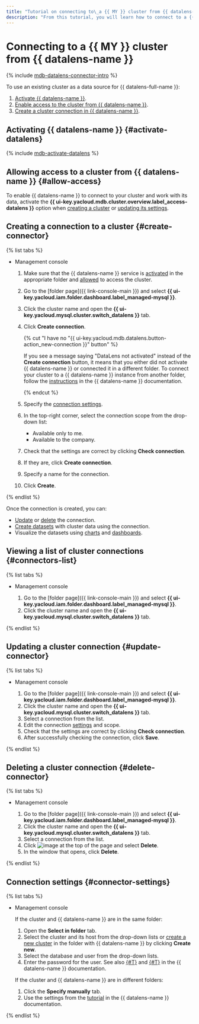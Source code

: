 ```yaml
---
title: "Tutorial on connecting to\_a {{ MY }} cluster from {{ datalens-name }}"
description: "From this tutorial, you will learn how to connect to a {{ MY }} cluster from {{ datalens-name }}."
---
```


# Connecting to a {{ MY }} cluster from {{ datalens-name }}

{% include [mdb-datalens-connector-intro](../../_includes/mdb/datalens-connector-intro.md) %}

To use an existing cluster as a data source for {{ datalens-full-name }}:
1. [Activate {{ datalens-name }}](#activate-datalens).
1. [Enable access to the cluster from {{ datalens-name }}](#allow-access).
1. [Create a cluster connection in {{ datalens-name }}](#create-connector).

## Activating {{ datalens-name }} {#activate-datalens}

{% include [mdb-activate-datalens](../../_includes/mdb/datalens-activate.md) %}

## Allowing access to a cluster from {{ datalens-name }} {#allow-access}

To enable {{ datalens-name }} to connect to your cluster and work with its data, activate the **{{ ui-key.yacloud.mdb.cluster.overview.label_access-datalens }}** option when [creating a cluster](cluster-create.md) or [updating its settings](update.md#change-additional-settings).

## Creating a connection to a cluster {#create-connector}

{% list tabs %}

- Management console

   1. Make sure that the {{ datalens-name }} service is [activated](#activate-datalens) in the appropriate folder and [allowed](#allow-access) to access the cluster.
   1. Go to the [folder page]({{ link-console-main }}) and select **{{ ui-key.yacloud.iam.folder.dashboard.label_managed-mysql }}**.
   1. Click the cluster name and open the **{{ ui-key.yacloud.mysql.cluster.switch_datalens }}** tab.
   1. Click **Create connection**.

      {% cut "I have no "{{ ui-key.yacloud.mdb.datalens.button-action_new-connection }}" button" %}

      If you see a message saying "DataLens not activated" instead of the **Create connection** button, it means that you either did not activate {{ datalens-name }} or connected it in a different folder. To connect your cluster to a {{ datalens-name }} instance from another folder, follow the [instructions](../../datalens/operations/connection/create-mysql.md) in the {{ datalens-name }} documentation.

      {% endcut %}

   1. Specify the [connection settings](#connector-settings).
   1. In the top-right corner, select the connection scope from the drop-down list:
      * Available only to me.
      * Available to the company.
   1. Check that the settings are correct by clicking **Check connection**.
   1. If they are, click **Create connection**.
   1. Specify a name for the connection.
   1. Click **Create**.

{% endlist %}

Once the connection is created, you can:
* [Update](#update-connector) or [delete](#delete-connector) the connection.
* [Create datasets](../../datalens/concepts/dataset/index.md) with cluster data using the connection.
* Visualize the datasets using [charts](../../datalens/concepts/chart/index.md) and [dashboards](../../datalens/concepts/dashboard.md).

## Viewing a list of cluster connections {#connectors-list}

{% list tabs %}

- Management console

   1. Go to the [folder page]({{ link-console-main }}) and select **{{ ui-key.yacloud.iam.folder.dashboard.label_managed-mysql }}**.
   1. Click the cluster name and open the **{{ ui-key.yacloud.mysql.cluster.switch_datalens }}** tab.

{% endlist %}

## Updating a cluster connection {#update-connector}

{% list tabs %}

- Management console

   1. Go to the [folder page]({{ link-console-main }}) and select **{{ ui-key.yacloud.iam.folder.dashboard.label_managed-mysql }}**.
   1. Click the cluster name and open the **{{ ui-key.yacloud.mysql.cluster.switch_datalens }}** tab.
   1. Select a connection from the list.
   1. Edit the connection [settings](#connector-settings) and scope.
   1. Check that the settings are correct by clicking **Check connection**.
   1. After successfully checking the connection, click **Save**.

{% endlist %}

## Deleting a cluster connection {#delete-connector}

{% list tabs %}

- Management console

   1. Go to the [folder page]({{ link-console-main }}) and select **{{ ui-key.yacloud.iam.folder.dashboard.label_managed-mysql }}**.
   1. Click the cluster name and open the **{{ ui-key.yacloud.mysql.cluster.switch_datalens }}** tab.
   1. Select a connection from the list.
   1. Click ![image](../../_assets/horizontal-ellipsis.svg) at the top of the page and select **Delete**.
   1. In the window that opens, click **Delete**.

{% endlist %}

## Connection settings {#connector-settings}

{% list tabs %}

- Management console

   If the cluster and {{ datalens-name }} are in the same folder:
   1. Open the **Select in folder** tab.
   1. Select the cluster and its host from the drop-down lists or [create a new cluster](cluster-create.md) in the folder with {{ datalens-name }} by clicking **Create new**.
   1. Select the database and user from the drop-down lists.
   1. Enter the password for the user. See also [{#T}](../../datalens/operations/connection/create-mysql.md) and [{#T}](../../datalens/concepts/dataset/settings.md#access-management) in the {{ datalens-name }} documentation.

   If the cluster and {{ datalens-name }} are in different folders:
   1. Click the **Specify manually** tab.
   1. Use the settings from the [tutorial](../../datalens/operations/connection/create-mysql.md) in the {{ datalens-name }} documentation.

{% endlist %}